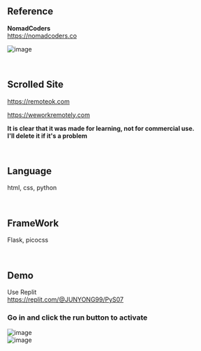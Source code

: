 ## Reference
<strong>NomadCoders</strong> <br>
https://nomadcoders.co <br>

![image](https://user-images.githubusercontent.com/118879439/233120704-aefb7753-e67a-4222-afee-b15e6acf755a.png)

<br>

## Scrolled Site
https://remoteok.com <br>

https://weworkremotely.com <br>

<strong>It is clear that it was made for learning, not for commercial use. <br>
I'll delete it if it's a problem</strong>

<br>

## Language
html, css, python 

<br>

## FrameWork
Flask, picocss

<br>

## Demo
Use Replit <br>
https://replit.com/@JUNYONG99/PyS07  <br>

<h3>Go in and click the run button to activate</h3>

![image](https://user-images.githubusercontent.com/118879439/233121974-0eab522e-1835-43b3-80cb-29b6c96957e6.png) <br>
![image](https://user-images.githubusercontent.com/118879439/233122254-45e93d09-158c-4166-bb15-e68b00591535.png) <br>


